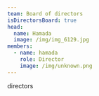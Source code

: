 ```yaml
---
team: Board of directors
isDirectorsBoard: true
head:
  name: Hamada
  image: /img/img_6129.jpg
members:
  - name: hamada
    role: Director
    image: /img/unknown.png
---
```

directors